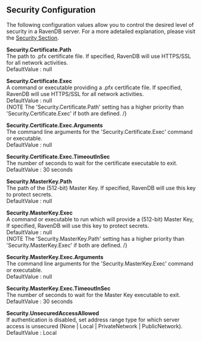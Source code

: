## Security Configuration

The following configuration values allow you to control the desired level of security in a RavenDB server. For a more adetailed explanation, please visit the [Security Section](../security/authentication/certificate-configuration).

<strong>Security.Certificate.Path</strong>  
The path to .pfx certificate file. If specified, RavenDB will use HTTPS/SSL for all network activities.  
DefaultValue : null  

<strong>Security.Certificate.Exec</strong>  
A command or executable providing a .pfx certificate file. If specified, RavenDB will use HTTPS/SSL for all network activities.  
DefaultValue : null  
{NOTE The 'Security.Certificate.Path' setting has a higher priority than 'Security.Certificate.Exec' if both are defined. /}

<strong>Security.Certificate.Exec.Arguments</strong>  
The command line arguments for the 'Security.Certificate.Exec' command or executable.  
DefaultValue : null  

<strong>Security.Certificate.Exec.TimeoutInSec</strong>  
The number of seconds to wait for the certificate executable to exit.  
DefaultValue : 30 seconds  

<strong>Security.MasterKey.Path</strong>  
The path of the (512-bit) Master Key. If specified, RavenDB will use this key to protect secrets.  
DefaultValue : null  

<strong>Security.MasterKey.Exec</strong>  
A command or executable to run which will provide a (512-bit) Master Key, If specified, RavenDB will use this key to protect secrets.  
DefaultValue : null  
{NOTE The 'Security.MasterKey.Path' setting has a higher priority than 'Security.MasterKey.Exec' if both are defined. /}

<strong>Security.MasterKey.Exec.Arguments</strong>  
The command line arguments for the 'Security.MasterKey.Exec' command or executable.  
DefaultValue : null  

<strong>Security.MasterKey.Exec.TimeoutInSec</strong>  
The number of seconds to wait for the Master Key executable to exit.  
DefaultValue : 30 seconds  

<strong>Security.UnsecuredAccessAllowed</strong>  
If authentication is disabled, set address range type for which server access is unsecured (None | Local | PrivateNetwork | PublicNetwork).  
DefaultValue : Local  
